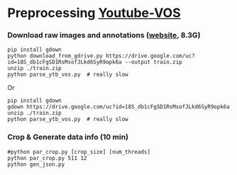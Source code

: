# Preprocessing [Youtube-VOS](https://youtube-vos.org/dataset/download)

### Download raw images and annotations ([website](https://youtube-vos.org/dataset/download), 8.3G)

````shell
pip install gdown
python download_from_gdrive.py https://drive.google.com/uc?id=18S_db1cFgSD1RsMsofJLkd6SyR9opk6a --output train.zip
unzip ./train.zip
python parse_ytb_vos.py  # really slow
````
Or


````shell
pip install gdown
gdown https://drive.google.com/uc?id=18S_db1cFgSD1RsMsofJLkd6SyR9opk6a
unzip ./train.zip
python parse_ytb_vos.py  # really slow
````

### Crop & Generate data info (10 min)

````shell
#python par_crop.py [crop_size] [num_threads]
python par_crop.py 511 12
python gen_json.py
````
